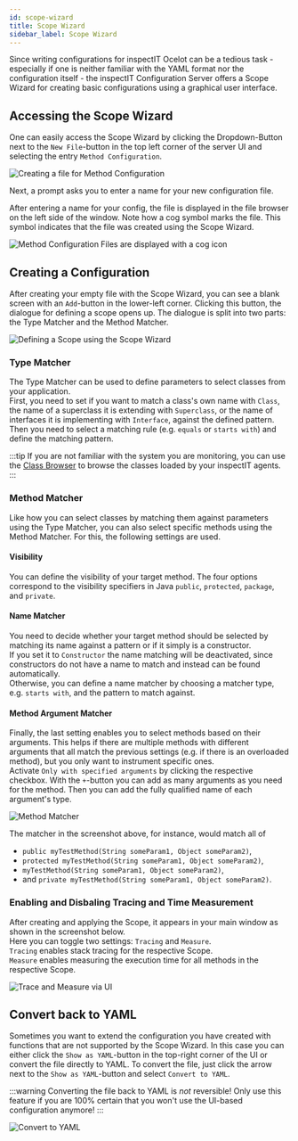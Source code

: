 ```yaml
---
id: scope-wizard
title: Scope Wizard
sidebar_label: Scope Wizard
---
```


Since writing configurations for inspectIT Ocelot can be a tedious task - especially if one is neither familiar with the
YAML format nor the configuration itself - the inspectIT Configuration Server offers a Scope Wizard for creating basic
configurations using a graphical user interface.

## Accessing the Scope Wizard

One can easily access the Scope Wizard by clicking the Dropdown-Button next to the `New File`-button in the top left
corner of the server UI and selecting the entry `Method Configuration`.

![Creating a file for Method Configuration](/assets/scope-wizard-method-configuration.png)

Next, a prompt asks you to enter a name for your new configuration file.

After entering a name for your config, the file is displayed in the file browser on the left side of the window. Note
how a cog symbol marks the file. This symbol indicates that the file was created using the Scope Wizard.

![Method Configuration Files are displayed with a cog icon](/assets/scope-wizard-method-configuration-2.png)

## Creating a Configuration

After creating your empty file with the Scope Wizard, you can see a blank screen with an `Add`-button in the lower-left corner. 
Clicking this button, the dialogue for defining a scope opens up. 
The dialogue is split into two parts: the Type Matcher and the Method Matcher.

![Defining a Scope using the Scope Wizard](/assets/scope-wizard-method-configuration-3.png)

### Type Matcher

The Type Matcher can be used to define parameters to select classes from your application.  
First, you need to set if you want to match a class's own name with `Class`, the name of a superclass it is extending with `Superclass`, or the name of interfaces it is implementing with `Interface`, against the defined pattern.   
Then you need to select a matching rule (e.g. `equals` or `starts with`) and define the matching pattern.

:::tip
If you are not familiar with the system you are monitoring, you can use the [Class Browser](class-browser) to browse the classes loaded by your inspectIT agents.
:::

### Method Matcher

Like how you can select classes by matching them against parameters using the Type Matcher, you can also select specific methods using the Method Matcher. 
For this, the following settings are used.

#### Visibility

You can define the visibility of your target method. 
The four options correspond to the visibility specifiers in Java `public`, `protected`, `package`, and `private`.

#### Name Matcher

You need to decide whether your target method should be selected by matching its name against a pattern or if it simply is a constructor.  
If you set it to `Constructor` the name matching will be deactivated, since constructors do not have a name to match and instead can be found automatically.  
Otherwise, you can define a name matcher by choosing a matcher type, e.g. `starts with`, and the pattern to match against.

#### Method Argument Matcher

Finally, the last setting enables you to select methods based on their arguments. 
This helps if there are multiple methods with different arguments that all match the previous settings (e.g. if there is an overloaded method), but you only want to instrument specific ones.  
Activate `Only with specified arguments` by clicking the respective checkbox. 
With the `+`-button you can add as many arguments as you need for the method. 
Then you can add the fully qualified name of each argument's type.

![Method Matcher](/assets/method-matcher-example.png)

The matcher in the screenshot above, for instance, would match all of 
- `public myTestMethod(String someParam1, Object someParam2)`, 
- `protected myTestMethod(String someParam1, Object someParam2)`, 
- `myTestMethod(String someParam1, Object someParam2)`, 
- and `private myTestMethod(String someParam1, Object someParam2)`.


### Enabling and Disbaling Tracing and Time Measurement

After creating and applying the Scope, it appears in your main window as shown in the screenshot below.  
Here you can toggle two settings: `Tracing` and `Measure`.  
`Tracing` enables stack tracing for the respective Scope.  
`Measure` enables measuring the execution time for all methods in the respective Scope.

![Trace and Measure via UI](/assets/scope-wizard.png)

## Convert back to YAML

Sometimes you want to extend the configuration you have created with functions that are not supported by the Scope Wizard. 
In this case you can either click the `Show as YAML`-button in the top-right corner of the UI or convert the file directly to YAML. 
To convert the file, just click the arrow next to the `Show as YAML`-button and select `Convert to YAML`.

:::warning
Converting the file back to YAML is *not* reversible! Only use this feature if you are 100% certain that you won't use the UI-based configuration anymore!
:::

![Convert to YAML](/assets/scope-wizard-2.png)

